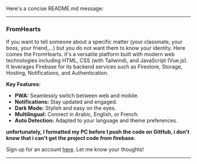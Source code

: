 Here's a concise README.md message:

---

### FromHearts
If you want to tell someone about a specific matter (your classmate, your boss, your friend,...) but you do not want them to know your identity. Here comes the FromHearts.
it's a versatile platform built with modern web technologies including HTML, CSS (with Tailwind), and JavaScript (Vue.js). It leverages Firebase for its backend services such as Firestore, Storage, Hosting, Notifications, and Authentication.

**Key Features:**
- **PWA:** Seamlessly switch between web and mobile.
- **Notifications:** Stay updated and engaged.
- **Dark Mode:** Stylish and easy on the eyes.
- **Multilingual:** Connect in Arabic, English, or French.
- **Auto Detection:** Adapted to your language and theme preferences.

**unfortunately, I formatted my PC before I push the code on GitHub, i don't know that i can't get the project code from firebase.**

Sign up for an account [here](fromhearts.web.app/login). Let me know your thoughts!

---
